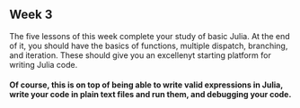 ## Week 3

The five lessons of this week complete your study of basic Julia. At the end of it, you should have the basics of functions, multiple dispatch, branching, and iteration. These should give you an excellenyt starting platform for writing Julia code.


#### Of course, this is on top of being able to write valid expressions in Julia, write your code in plain text files and run them, and debugging your code.

